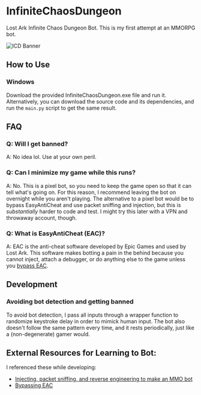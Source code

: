 # InfiniteChaosDungeon
Lost Ark Infinite Chaos Dungeon Bot. This is my first attempt at an MMORPG bot.

![ICD Banner](https://i.redd.it/77wiu2hy5eq81.jpg)

## How to Use
### Windows
Download the provided InfiniteChaosDungeon.exe file and run it. Alternatively, you can download the source code and its dependencies, and run the `main.py` script to get the same result.

## FAQ
### Q: Will I get banned?
A: No idea lol. Use at your own peril.
### Q: Can I minimize my game while this runs?
A: No. This is a pixel bot, so you need to keep the game open so that it can tell what's going on. For this reason, I recommend leaving the bot on overnight while you aren't playing. The alternative to a pixel bot would be to bypass EasyAntiCheat and use packet sniffing and injection, but this is *substantially* harder to code and test. I might try this later with a VPN and throwaway account, though.
### Q: What is EasyAntiCheat (EAC)?
A: EAC is the anti-cheat software developed by Epic Games and used by Lost Ark. This software makes botting a pain in the behind because you cannot inject, attach a debugger, or do anything else to the game unless you [bypass EAC](https://guidedhacking.com/threads/how-to-bypass-eac-easy-anti-cheat.15956/).

## Development

### Avoiding bot detection and getting banned
To avoid bot detection, I pass all inputs through a wrapper function to randomize keystroke delay in order to mimick human input. The bot also doesn't follow the same pattern every time, and it rests periodically, just like a (non-degenerate) gamer would.

## External Resources for Learning to Bot:
I referenced these while developing:
* [Injecting, packet sniffing, and reverse engineering to make an MMO bot](https://guidedhacking.com/threads/how-to-make-an-mmo-bot-mmorpg-bot-automation.15173/)
* [Bypassing EAC](https://guidedhacking.com/threads/how-to-bypass-eac-easy-anti-cheat.15956/)
